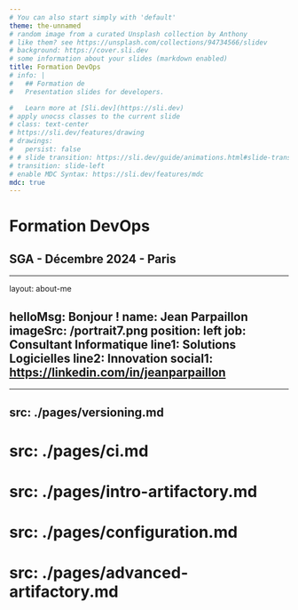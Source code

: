 ```yaml
---
# You can also start simply with 'default'
theme: the-unnamed
# random image from a curated Unsplash collection by Anthony
# like them? see https://unsplash.com/collections/94734566/slidev
# background: https://cover.sli.dev
# some information about your slides (markdown enabled)
title: Formation DevOps
# info: |
#   ## Formation de
#   Presentation slides for developers.

#   Learn more at [Sli.dev](https://sli.dev)
# apply unocss classes to the current slide
# class: text-center
# https://sli.dev/features/drawing
# drawings:
#   persist: false
# # slide transition: https://sli.dev/guide/animations.html#slide-transitions
# transition: slide-left
# enable MDC Syntax: https://sli.dev/features/mdc
mdc: true
---
```


# Formation DevOps

## SGA - Décembre 2024 - Paris

---
layout: about-me

helloMsg: Bonjour !
name: Jean Parpaillon
imageSrc: /portrait7.png
position: left
job: Consultant Informatique
line1: Solutions Logicielles
line2: Innovation
social1: https://linkedin.com/in/jeanparpaillon
---

---
src: ./pages/versioning.md
---

<!-- --- -->
# src: ./pages/ci.md
<!-- --- -->

<!-- --- -->
# src: ./pages/intro-artifactory.md
<!-- --- -->

<!-- --- -->
# src: ./pages/configuration.md
<!-- --- -->

<!-- --- -->
# src: ./pages/advanced-artifactory.md
<!-- ---  -->
